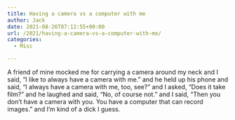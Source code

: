 ```yaml
---
title: Having a camera vs a computer with me
author: Jack
date: 2021-08-26T07:12:55+00:00
url: /2021/having-a-camera-vs-a-computer-with-me/
categories:
  - Misc

---
```

<!--kg-card-begin: html-->

A friend of mine mocked me for carrying a camera around my neck and I said, &#8220;I like to always have a camera with me.&#8221; and he held up his phone and said, &#8220;I always have a camera with me, too, see?&#8221; and I asked, &#8220;Does it take film?&#8221; and he laughed and said, &#8220;No, of course not.&#8221; and I said, &#8220;Then you don&#8217;t have a camera with you. You have a computer that can record images.&#8221; and I&#8217;m kind of a dick I guess.

<!--kg-card-end: html-->